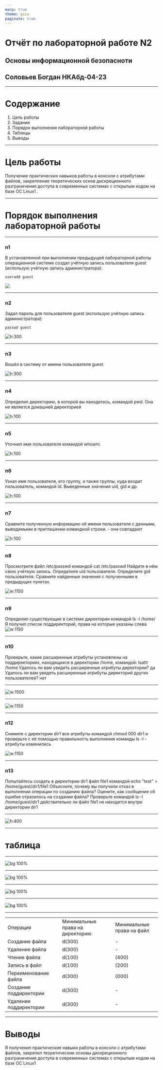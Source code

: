 ```yaml
---
marp: true
theme: gaia
paginate: true
---
```


# Отчёт по лабораторной работе N2
## Основы информационной безопасноти
## Соловьев Богдан НКАбд-04-23

---
# Содержание
1. Цель работы
2. Задание
3. Порядок выполнения лабораторной работы
4. Таблицы
5. Выводы

---
# Цель работы


Получение практических навыков работы в консоли с атрибутами файлов, закрепление теоретических основ дискреционного разграничения доступа в современных системах с открытым кодом на базе ОС Linux1
.


---
# Порядок выполнения лабораторной работы
---
### n1

В установленной при выполнении предыдущей лабораторной работы операционной системе создал учётную запись пользователя guest (использую учётную запись администратора):
```
useradd guest
```
![](./images/1.jpg)

---
### n2

Задал пароль для пользователя guest (использую учётную запись администратора):
```
passwd guest
```

![h:300](./images/2.jpg)

---

### n3
Вошёл в систему от имени пользователя guest.

![h:300](./images/3.jpg)

---

### n4
Определил директорию, в которой вы находитесь, командой pwd. Она не является домашней директорией

![h:100](./images/4.jpg)

---

### n5
Уточнил имя пользователя командой whoami.

![h:100](./images/5.jpg)

---

### n6

Узнал имя пользователя, его группу, а также группы, куда входит пользователь, командой id. Выведенные значения uid, gid и др.

![h:100](./images/6.jpg)


---

### n7

Сравните полученную информацию об имени пользователя с данными,
выводимыми в приглашении командной строки. - они совпадают

![h:100](./images/7.jpg)

---

### n8
Просмотрите файл /etc/passwd командой
cat /etc/passwd
Найдите в нём свою учётную запись. Определите uid пользователя.
Определите gid пользователя. Сравните найденные значения с полученными в предыдущих пунктах.

![w:1150](./images/8.jpg)

---
### n9
Определил существующие в системе директории командой ls -l /home/
Я получил список поддиректорий, права на которые указаны слева
![w:1150](./images/9.jpg)

---

### n10

Проверьте, какие расширенные атрибуты установлены на поддиректориях, находящихся в директории /home, командой:
lsattr /home
Удалось ли вам увидеть расширенные атрибуты директории? да
Удалось ли вам увидеть расширенные атрибуты директорий других
пользователей? нет

---

![w:1500](./images/10.jpg)

---

![w:1150](./images/11.jpg)

---
### n12

Снимите с директории dir1 все атрибуты командой
chmod 000 dir1
и проверьте с её помощью правильность выполнения команды
ls -l - атрибуты изменились

![w:1150](./images/12.jpg)

---

### n13

Попытайтесь создать в директории dir1 файл file1 командой
echo "test" > /home/guest/dir1/file1
Объясните, почему вы получили отказ в выполнении операции по созданию файла?
Оцените, как сообщение об ошибке отразилось на создании файла? Проверьте командой
ls -l /home/guest/dir1
действительно ли файл file1 не находится внутри директории dir1


---

![h:400](./images/13.jpg)

---

# таблица

---

![bg 100%](./images/16.jpg)

---

![bg 100%](./images/17.jpg)

---

![bg 100%](./images/18.jpg)

---

![bg 100%](./images/19.jpg)

---

| | | | | |
|-|-|-|-|-|
|Операция| |Минимальные  права на  директорию| |Минимальные  права на файл|
|Создание файла| |d(300)| |-|
|Удаление файла| |d(300)| |-|
|Чтение файла| |d(100)| |(400)|
|Запись в файл| |d(100)| |(200)|
|Переименование файла| |d(300)| |(000)|
|Создание поддиректории| |d(300)| |-|
|Удаление поддиректории| |d(300)| |-|

---
# Выводы
Я полученил практические навыки работы в консоли с атрибутами файлов, закрепил теоретические основы дискреционного разграничения доступа в современных системах с открытым кодом на базе ОС Linux1
